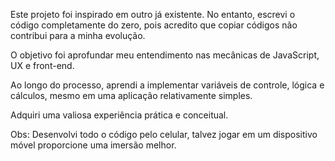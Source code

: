 Este projeto foi inspirado em outro já existente. No entanto, escrevi o código completamente do zero, pois acredito que copiar códigos não contribui para a minha evolução.

O objetivo foi aprofundar meu entendimento nas mecânicas de JavaScript, UX e front-end.

Ao longo do processo, aprendi a implementar variáveis de controle, lógica e cálculos, mesmo em uma aplicação relativamente simples.

Adquiri uma valiosa experiência prática e conceitual.

Obs: Desenvolvi todo o código pelo celular, talvez jogar em um dispositivo móvel proporcione uma imersão melhor.